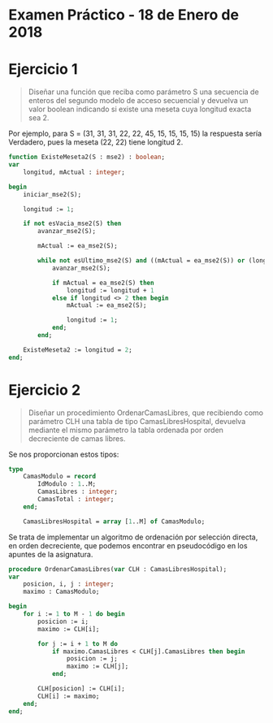 # Examen Práctico - 18 de Enero de 2018

# Ejercicio 1

> Diseñar una función que reciba como parámetro S una secuencia de enteros del segundo modelo de acceso secuencial y devuelva un valor boolean indicando si existe una meseta cuya longitud exacta sea 2.

Por ejemplo, para S = (31, 31, 31, 22, 22, 45, 15, 15, 15, 15) la respuesta sería Verdadero, pues la meseta (22, 22) tiene longitud 2.

```pascal
function ExisteMeseta2(S : mse2) : boolean;
var
	longitud, mActual : integer;

begin
	iniciar_mse2(S);

	longitud := 1;

	if not esVacia_mse2(S) then
		avanzar_mse2(S);

		mActual := ea_mse2(S);

		while not esUltimo_mse2(S) and ((mActual = ea_mse2(S)) or (longitud <> 2)) do begin
			avanzar_mse2(S);

			if mActual = ea_mse2(S) then
				longitud := longitud + 1
			else if longitud <> 2 then begin
				mActual := ea_mse2(S);

				longitud := 1;
			end;
		end;

	ExisteMeseta2 := longitud = 2;
end;
```

# Ejercicio 2

> Diseñar un procedimiento OrdenarCamasLibres, que recibiendo como parámetro CLH una tabla de tipo CamasLibresHospital, devuelva mediante el mismo parámetro la tabla ordenada por orden decreciente de camas libres.

Se nos proporcionan estos tipos:

```pascal
type
	CamasModulo = record
		IdModulo : 1..M;
		CamasLibres : integer;
		CamasTotal : integer;
	end;

	CamasLibresHospital = array [1..M] of CamasModulo;
```

Se trata de implementar un algoritmo de ordenación por selección directa, en orden decreciente, que podemos encontrar en pseudocódigo en los apuntes de la asignatura.

```pascal
procedure OrdenarCamasLibres(var CLH : CamasLibresHospital);
var
	posicion, i, j : integer;
	maximo : CamasModulo;

begin
	for i := 1 to M - 1 do begin
		posicion := i;
		maximo := CLH[i];

		for j := i + 1 to M do
			if maximo.CamasLibres < CLH[j].CamasLibres then begin
				posicion := j;
				maximo := CLH[j];
			end;

		CLH[posicion] := CLH[i];
		CLH[i] := maximo;
	end;
end;
```